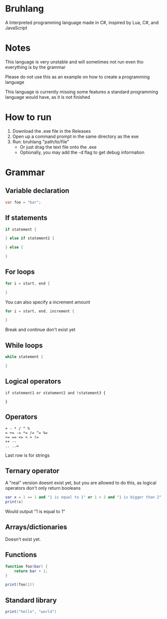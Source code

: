 # Bruhlang
A Interpreted programming language made in C#, inspired by Lua, C#, and JavaScript

# Notes
This language is very unstable and will sometimes not run even tho everything is by the grammar

Please do not use this as an example on how to create a programming language

This language is currently missing some features a standard programming language would have, as it is not finished

# How to run
1. Download the .exe file in the Releases
2. Open up a command prompt in the same directory as the exe
3. Run: bruhlang "path/to/file"
   * Or just drag the text file onto the .exe
   * Optionally, you may add the -d flag to get debug information

# Grammar
## Variable declaration
```cs
var foo = "bar";
```
## If statements
```cs
if statement {

} else if statement2 {

} else {

}
```
## For loops
```cs
for i = start, end {

}
```
You can also specify a increment amount
```cs
for i = start, end, increment {

}
```
Break and continue don't exist yet
## While loops
```cs
while statement {

}
```
## Logical operators
```
if statement1 or statement2 and !statement3 {

}
```
## Operators
```
+ - * / ^ %
= += -= *= /= ^= %=
>= == <= < > != 
++ --
.. ..=
```
Last row is for strings
## Ternary operator
A "real" version doesnt exist yet, but you are allowed to do this, as logical operators don't only return booleans
```lua
var x = 1 == 1 and "1 is equal to 1" or 1 > 2 and "1 is bigger than 2";
print(x)
```
Would output "1 is equal to 1"
## Arrays/dictionaries
Doesn't exist yet.
## Functions
```lua
function foo(bar) {
    return bar + 1;
}

print(foo(1))
```
## Standard library
```lua
print("hello", "world")
```
